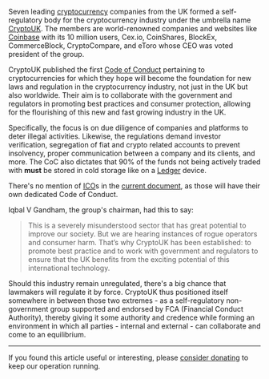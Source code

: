 Seven leading [cryptocurrency][cc] companies from the UK formed a self-regulatory body for the cryptocurrency industry under the umbrella name [CryptoUK][uk]. The members are world-renowned companies and websites like [Coinbase][cb] with its 10 million users, Cex.io, CoinShares, BlockEx, CommerceBlock, CryptoCompare, and eToro whose CEO was voted president of the group.

CryptoUK published the first [Code of Conduct][coc] pertaining to cryptocurrencies for which they hope will become the foundation for new laws and regulation in the cryptocurrency industry, not just in the UK but also worldwide. Their aim is to collaborate with the government and regulators in promoting best practices and consumer protection, allowing for the flourishing of this new and fast growing industry in the UK.

 Specifically, the focus is on due diligence of companies and platforms to deter illegal activities. Likewise, the regulations demand investor verification, segregation of fiat and crypto related accounts to prevent insolvency, proper communication between a company and its clients, and more. The CoC also dictates that 90% of the funds not being actively traded with **must** be stored in cold storage like on a [Ledger] device.
 
There's no mention of [ICO][ico]s in the [current document][coc], as those will have their own dedicated Code of Conduct.

Iqbal V Gandham, the group's chairman, had this to say:

> This is a severely misunderstood sector that has great potential to improve our society. But we are hearing instances of rogue operators and consumer harm.
> That’s why CryptoUK has been established: to promote best practice and to work with government and regulators to ensure that the UK benefits from the exciting potential of this international technology.

Should this industry remain unregulated, there's a big chance that lawmakers will regulate it by force. CryptoUK thus positioned itself somewhere in between those two extremes - as a self-regulatory non-government group supported and endorsed by FCA (Financial Conduct Authority), thereby giving it some authority and credence while forming an environment in which all parties - internal and external - can collaborate and come to an equilibrium.

---

If you found this article useful or interesting, please [consider donating][donate] to keep our operation running.

[donate]: https://bitfalls.com/donate

[cc]: https://bitfalls.com/2017/08/20/cryptocurrency/
[exc]: https://bitfalls.com/glossary/#exchange
[ico]: https://bitfalls.com/glossary/#ico
[ledger]: https://bitfalls.com/2017/09/08/hardware-wallets-like-ledger-nano-s-work/
[cold]: https://bitfalls.com/glossary/#offline-storage
[uk]: https://www.cryptocurrenciesuk.info/
[coc]: https://www.cryptocurrenciesuk.info/code-of-conducts/
[cb]: https://www.coinbase.com/join/542b0423734ab06764000001
